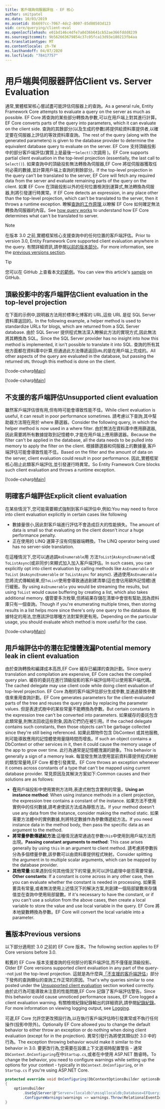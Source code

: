 ```yaml
---
title: 客戶端與伺服器評估 - EF 核心
author: smitpatel
ms.date: 10/03/2019
ms.assetid: 8b6697cc-7067-4dc2-8007-85d80503d123
uid: core/querying/client-eval
ms.openlocfilehash: e01bd146c4dfe7a8d36b641cb52ae366fddd8239
ms.sourcegitcommit: 9b562663679854c37c05fca13d93e180213fb4aa
ms.translationtype: MT
ms.contentlocale: zh-TW
ms.lasthandoff: 04/07/2020
ms.locfileid: "78417757"
---
```

# <a name="client-vs-server-evaluation"></a><span data-ttu-id="6170c-102">用戶端與伺服器評估</span><span class="sxs-lookup"><span data-stu-id="6170c-102">Client vs. Server Evaluation</span></span>

<span data-ttu-id="6170c-103">通常,實體框架核心嘗試盡可能評估伺服器上的查詢。</span><span class="sxs-lookup"><span data-stu-id="6170c-103">As a general rule, Entity Framework Core attempts to evaluate a query on the server as much as possible.</span></span> <span data-ttu-id="6170c-104">EF Core 將查詢的某些部分轉換為參數,可以在用戶端上對其進行計算。</span><span class="sxs-lookup"><span data-stu-id="6170c-104">EF Core converts parts of the query into parameters, which it can evaluate on the client side.</span></span> <span data-ttu-id="6170c-105">查詢的其餘部分(以及生成的參數)將提供給資料庫提供者,以確定要在伺服器上評估的等效資料庫查詢。</span><span class="sxs-lookup"><span data-stu-id="6170c-105">The rest of the query (along with the generated parameters) is given to the database provider to determine the equivalent database query to evaluate on the server.</span></span> <span data-ttu-id="6170c-106">EF Core 支持頂級投影中的部分客戶端評估(實質上是最後一`Select()`次調用 )。</span><span class="sxs-lookup"><span data-stu-id="6170c-106">EF Core supports partial client evaluation in the top-level projection (essentially, the last call to `Select()`).</span></span> <span data-ttu-id="6170c-107">如果查詢中的頂級投影無法轉換為伺服器,EF Core 將從伺服器獲取任何必需的數據,並計算用戶端上查詢的剩餘部分。</span><span class="sxs-lookup"><span data-stu-id="6170c-107">If the top-level projection in the query can't be translated to the server, EF Core will fetch any required data from the server and evaluate remaining parts of the query on the client.</span></span> <span data-ttu-id="6170c-108">如果 EF Core 在頂級投影以外的任何位置檢測到運算式,無法轉換為伺服器,則將引發運行時異常。</span><span class="sxs-lookup"><span data-stu-id="6170c-108">If EF Core detects an expression, in any place other than the top-level projection, which can't be translated to the server, then it throws a runtime exception.</span></span> <span data-ttu-id="6170c-109">瞭解[查詢的工作原理](xref:core/querying/how-query-works),以瞭解 EF Core 如何確定無法轉換為伺服器的內容。</span><span class="sxs-lookup"><span data-stu-id="6170c-109">See [how query works](xref:core/querying/how-query-works) to understand how EF Core determines what can't be translated to server.</span></span>

> [!NOTE]
> <span data-ttu-id="6170c-110">在版本 3.0 之前,實體框架核心支援查詢中的任何位置的客戶端評估。</span><span class="sxs-lookup"><span data-stu-id="6170c-110">Prior to version 3.0, Entity Framework Core supported client evaluation anywhere in the query.</span></span> <span data-ttu-id="6170c-111">有關詳細資訊,請參閱[以前的版本部分](#previous-versions)。</span><span class="sxs-lookup"><span data-stu-id="6170c-111">For more information, see the [previous versions section](#previous-versions).</span></span>

> [!TIP]
> <span data-ttu-id="6170c-112">您可以在 GitHub 上查看本文[的範例](https://github.com/dotnet/EntityFramework.Docs/tree/master/samples/core/Querying)。</span><span class="sxs-lookup"><span data-stu-id="6170c-112">You can view this article's [sample](https://github.com/dotnet/EntityFramework.Docs/tree/master/samples/core/Querying) on GitHub.</span></span>

## <a name="client-evaluation-in-the-top-level-projection"></a><span data-ttu-id="6170c-113">頂級投影中的客戶端評估</span><span class="sxs-lookup"><span data-stu-id="6170c-113">Client evaluation in the top-level projection</span></span>

<span data-ttu-id="6170c-114">在下面的示例中,説明器方法用於標準化博客的 URL,這些 URL 是從 SQL Server 資料庫返回的。</span><span class="sxs-lookup"><span data-stu-id="6170c-114">In the following example, a helper method is used to standardize URLs for blogs, which are returned from a SQL Server database.</span></span> <span data-ttu-id="6170c-115">由於 SQL Server 提供程式無法深入瞭解此方法的實現方式,因此無法將其轉換為 SQL。</span><span class="sxs-lookup"><span data-stu-id="6170c-115">Since the SQL Server provider has no insight into how this method is implemented, it isn't possible to translate it into SQL.</span></span> <span data-ttu-id="6170c-116">查詢的所有其他方面都在資料庫中計算,但通過此方法傳遞返回`URL`的是在用戶端上完成的。</span><span class="sxs-lookup"><span data-stu-id="6170c-116">All other aspects of the query are evaluated in the database, but passing the returned `URL` through this method is done on the client.</span></span>

[!code-csharp[Main](../../../samples/core/Querying/ClientEval/Sample.cs#ClientProjection)]

[!code-csharp[Main](../../../samples/core/Querying/ClientEval/Sample.cs#ClientMethod)]

## <a name="unsupported-client-evaluation"></a><span data-ttu-id="6170c-117">不支援的客戶端評估</span><span class="sxs-lookup"><span data-stu-id="6170c-117">Unsupported client evaluation</span></span>

<span data-ttu-id="6170c-118">雖然客戶端評估很有用,但有時可能會導致性能不佳。</span><span class="sxs-lookup"><span data-stu-id="6170c-118">While client evaluation is useful, it can result in poor performance sometimes.</span></span> <span data-ttu-id="6170c-119">請考慮以下查詢,其中幫助器方法現在用於 where 篩選器。</span><span class="sxs-lookup"><span data-stu-id="6170c-119">Consider the following query, in which the helper method is now used in a where filter.</span></span> <span data-ttu-id="6170c-120">由於無法在資料庫中應用篩選器,因此需要將所有數據提取到記憶體中,才能在用戶端上應用篩選器。</span><span class="sxs-lookup"><span data-stu-id="6170c-120">Because the filter can't be applied in the database, all the data needs to be pulled into memory to apply the filter on the client.</span></span> <span data-ttu-id="6170c-121">根據篩選器和伺服器上的數據量,客戶端評估可能會導致性能不佳。</span><span class="sxs-lookup"><span data-stu-id="6170c-121">Based on the filter and the amount of data on the server, client evaluation could result in poor performance.</span></span> <span data-ttu-id="6170c-122">因此,實體框架核心阻止此類客戶端評估,並引發運行時異常。</span><span class="sxs-lookup"><span data-stu-id="6170c-122">So Entity Framework Core blocks such client evaluation and throws a runtime exception.</span></span>

[!code-csharp[Main](../../../samples/core/Querying/ClientEval/Sample.cs#ClientWhere)]

## <a name="explicit-client-evaluation"></a><span data-ttu-id="6170c-123">明確客戶端評估</span><span class="sxs-lookup"><span data-stu-id="6170c-123">Explicit client evaluation</span></span>

<span data-ttu-id="6170c-124">在某些情況下,您可能需要顯式強制到客戶端評估中,例如:</span><span class="sxs-lookup"><span data-stu-id="6170c-124">You may need to force into client evaluation explicitly in certain cases like following</span></span>

- <span data-ttu-id="6170c-125">數據量很小,因此對客戶端進行評估不會造成巨大的性能損失。</span><span class="sxs-lookup"><span data-stu-id="6170c-125">The amount of data is small so that evaluating on the client doesn't incur a huge performance penalty.</span></span>
- <span data-ttu-id="6170c-126">正在使用的 LINQ 運算子沒有伺服器端轉換。</span><span class="sxs-lookup"><span data-stu-id="6170c-126">The LINQ operator being used has no server-side translation.</span></span>

<span data-ttu-id="6170c-127">在這種情況下,您可以通過調`AsEnumerable`用 方法`ToList`(`AsAsyncEnumerable`或`ToListAsync`(或非同步)來顯式加入加入客戶端評估。</span><span class="sxs-lookup"><span data-stu-id="6170c-127">In such cases, you can explicitly opt into client evaluation by calling methods like `AsEnumerable` or `ToList` (`AsAsyncEnumerable` or `ToListAsync` for async).</span></span> <span data-ttu-id="6170c-128">通過使用`AsEnumerable`您將流式傳輸結果,但`ToList`使用會導致通過創建清單(這也會佔用額外記憶體)進行緩衝。</span><span class="sxs-lookup"><span data-stu-id="6170c-128">By using `AsEnumerable` you would be streaming the results, but using `ToList` would cause buffering by creating a list, which also takes additional memory.</span></span> <span data-ttu-id="6170c-129">儘管要多次枚舉,但將結果存儲在清單中會很有幫助,因為資料庫只有一個查詢。</span><span class="sxs-lookup"><span data-stu-id="6170c-129">Though if you're enumerating multiple times, then storing results in a list helps more since there's only one query to the database.</span></span> <span data-ttu-id="6170c-130">根據特定的用法,您應該評估哪種方法對案例更有用。</span><span class="sxs-lookup"><span data-stu-id="6170c-130">Depending on the particular usage, you should evaluate which method is more useful for the case.</span></span>

[!code-csharp[Main](../../../samples/core/Querying/ClientEval/Sample.cs#ExplicitClientEval)]

## <a name="potential-memory-leak-in-client-evaluation"></a><span data-ttu-id="6170c-131">用戶端評估中的潛在記憶體洩漏</span><span class="sxs-lookup"><span data-stu-id="6170c-131">Potential memory leak in client evaluation</span></span>

<span data-ttu-id="6170c-132">由於查詢轉換和編譯成本高昂,EF Core 緩存已編譯的查詢計劃。</span><span class="sxs-lookup"><span data-stu-id="6170c-132">Since query translation and compilation are expensive, EF Core caches the compiled query plan.</span></span> <span data-ttu-id="6170c-133">緩存的委託在進行頂級投影的客戶端評估時可以使用客戶端代碼。</span><span class="sxs-lookup"><span data-stu-id="6170c-133">The cached delegate may use client code while doing client evaluation of top-level projection.</span></span> <span data-ttu-id="6170c-134">EF Core 為樹的客戶端評估部分生成參數,並通過替換參數值來重用查詢計劃。</span><span class="sxs-lookup"><span data-stu-id="6170c-134">EF Core generates parameters for the client-evaluated parts of the tree and reuses the query plan by replacing the parameter values.</span></span> <span data-ttu-id="6170c-135">但是表達式樹中的某些常量不能轉換為參數。</span><span class="sxs-lookup"><span data-stu-id="6170c-135">But certain constants in the expression tree can't be converted into parameters.</span></span> <span data-ttu-id="6170c-136">如果緩存的委託包含此類常量,則無法回收這些對象,因為它們仍在被引用。</span><span class="sxs-lookup"><span data-stu-id="6170c-136">If the cached delegate contains such constants, then those objects can't be garbage collected since they're still being referenced.</span></span> <span data-ttu-id="6170c-137">如果此類物件包含 DbContext 或其他服務,則可能導致應用的記憶體使用量隨時間而增長。</span><span class="sxs-lookup"><span data-stu-id="6170c-137">If such an object contains a DbContext or other services in it, then it could cause the memory usage of the app to grow over time.</span></span> <span data-ttu-id="6170c-138">此行為通常是記憶體洩漏的跡象。</span><span class="sxs-lookup"><span data-stu-id="6170c-138">This behavior is generally a sign of a memory leak.</span></span> <span data-ttu-id="6170c-139">每當發生無法使用當前資料庫提供程式映射的類型常量時,EF Core 都會引發異常。</span><span class="sxs-lookup"><span data-stu-id="6170c-139">EF Core throws an exception whenever it comes across constants of a type that can't be mapped using current database provider.</span></span> <span data-ttu-id="6170c-140">常見原因及其解決方案如下:</span><span class="sxs-lookup"><span data-stu-id="6170c-140">Common causes and their solutions are as follows:</span></span>

- <span data-ttu-id="6170c-141">**在**用戶端投影中使用實例方法時,表達式樹包含實例的常量。</span><span class="sxs-lookup"><span data-stu-id="6170c-141">**Using an instance method**: When using instance methods in a client projection, the expression tree contains a constant of the instance.</span></span> <span data-ttu-id="6170c-142">如果方法不使用實例中的任何數據,請考慮使該方法成為靜態方法。</span><span class="sxs-lookup"><span data-stu-id="6170c-142">If your method doesn't use any data from the instance, consider making the method static.</span></span> <span data-ttu-id="6170c-143">如果需要方法體中的實例數據,則將特定數據作為參數傳遞給方法。</span><span class="sxs-lookup"><span data-stu-id="6170c-143">If you need instance data in the method body, then pass the specific data as an argument to the method.</span></span>
- <span data-ttu-id="6170c-144">**將常量參數傳遞給方法**:這種情況通常通過在參數`this`中使用到用戶端方法而出現。</span><span class="sxs-lookup"><span data-stu-id="6170c-144">**Passing constant arguments to method**: This case arises generally by using `this` in an argument to client method.</span></span> <span data-ttu-id="6170c-145">請考慮將參數拆分為多個標量參數,該參數可以由資料庫提供程式映射。</span><span class="sxs-lookup"><span data-stu-id="6170c-145">Consider splitting the argument in to multiple scalar arguments, which can be mapped by the database provider.</span></span>
- <span data-ttu-id="6170c-146">**其他常量**:如果遇到任何其他情況下的常量,則可以評估處理中是否需要常量。</span><span class="sxs-lookup"><span data-stu-id="6170c-146">**Other constants**: If a constant is come across in any other case, then you can evaluate whether the constant is needed in processing.</span></span> <span data-ttu-id="6170c-147">如果需要具有常量,或者無法使用上述情況下的解決方案,則創建一個局部變數來存儲值並在查詢中使用局部變數。</span><span class="sxs-lookup"><span data-stu-id="6170c-147">If it's necessary to have the constant, or if you can't use a solution from the above cases, then create a local variable to store the value and use local variable in the query.</span></span> <span data-ttu-id="6170c-148">EF Core 將本地變數轉換為參數。</span><span class="sxs-lookup"><span data-stu-id="6170c-148">EF Core will convert the local variable into a parameter.</span></span>

## <a name="previous-versions"></a><span data-ttu-id="6170c-149">舊版本</span><span class="sxs-lookup"><span data-stu-id="6170c-149">Previous versions</span></span>

<span data-ttu-id="6170c-150">以下部分適用於 3.0 之前的 EF Core 版本。</span><span class="sxs-lookup"><span data-stu-id="6170c-150">The following section applies to EF Core versions before 3.0.</span></span>

<span data-ttu-id="6170c-151">較舊的 EF Core 版本支援查詢的任何部分的客戶端評估,而不僅僅是頂級投影。</span><span class="sxs-lookup"><span data-stu-id="6170c-151">Older EF Core versions supported client evaluation in any part of the query--not just the top-level projection.</span></span> <span data-ttu-id="6170c-152">這就是為什麼與[「不支援的客戶端評估](#unsupported-client-evaluation)」部分下發佈的查詢類似的查詢工作正常的原因。</span><span class="sxs-lookup"><span data-stu-id="6170c-152">That's why queries similar to one posted under the [Unsupported client evaluation](#unsupported-client-evaluation) section worked correctly.</span></span> <span data-ttu-id="6170c-153">由於此行為可能導致未注意的性能問題,EF Core 記錄了客戶端評估警告。</span><span class="sxs-lookup"><span data-stu-id="6170c-153">Since this behavior could cause unnoticed performance issues, EF Core logged a client evaluation warning.</span></span> <span data-ttu-id="6170c-154">有關檢視紀錄紀錄輸出的詳細資訊,請參閱[紀錄紀錄](xref:core/miscellaneous/logging)。</span><span class="sxs-lookup"><span data-stu-id="6170c-154">For more information on viewing logging output, see [Logging](xref:core/miscellaneous/logging).</span></span>

<span data-ttu-id="6170c-155">可選,EF Core 允許您更改預設行為,以在執行客戶端評估時引發異常或不執行任何操作(投影中除外)。</span><span class="sxs-lookup"><span data-stu-id="6170c-155">Optionally EF Core allowed you to change the default behavior to either throw an exception or do nothing when doing client evaluation (except for in the projection).</span></span> <span data-ttu-id="6170c-156">異常引發行為將使其類似於 3.0 中的行為。</span><span class="sxs-lookup"><span data-stu-id="6170c-156">The exception throwing behavior would make it similar to the behavior in 3.0.</span></span> <span data-ttu-id="6170c-157">要更改行為,您需要在設置上下文選項時配置警告 - 通常`DbContext.OnConfiguring`在中`Startup.cs`,或者在中使用 ASP.NET 酷睿時。</span><span class="sxs-lookup"><span data-stu-id="6170c-157">To change the behavior, you need to configure warnings while setting up the options for your context - typically in `DbContext.OnConfiguring`, or in `Startup.cs` if you're using ASP.NET Core.</span></span>

```csharp
protected override void OnConfiguring(DbContextOptionsBuilder optionsBuilder)
{
    optionsBuilder
        .UseSqlServer(@"Server=(localdb)\mssqllocaldb;Database=EFQuerying;Trusted_Connection=True;")
        .ConfigureWarnings(warnings => warnings.Throw(RelationalEventId.QueryClientEvaluationWarning));
}
```
